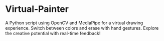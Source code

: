 # Virtual-Painter
A Python script using OpenCV and MediaPipe for a virtual drawing experience. Switch between colors and erase with hand gestures. Explore the creative potential with real-time feedback! 
